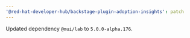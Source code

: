 ```yaml
---
'@red-hat-developer-hub/backstage-plugin-adoption-insights': patch
---
```


Updated dependency `@mui/lab` to `5.0.0-alpha.176`.
